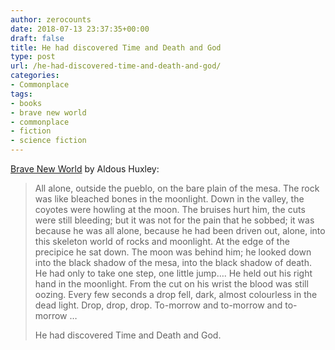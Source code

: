 ```yaml
---
author: zerocounts
date: 2018-07-13 23:37:35+00:00
draft: false
title: He had discovered Time and Death and God
type: post
url: /he-had-discovered-time-and-death-and-god/
categories:
- Commonplace
tags:
- books
- brave new world
- commonplace
- fiction
- science fiction
---
```


[Brave New World](https://www.harpercollins.com/9780062696120/brave-new-world/) by Aldous Huxley:

> All alone, outside the pueblo, on the bare plain of the mesa. The rock was like bleached bones in the moonlight. Down in the valley, the coyotes were howling at the moon. The bruises hurt him, the cuts were still bleeding; but it was not for the pain that he sobbed; it was because he was all alone, because he had been driven out, alone, into this skeleton world of rocks and moonlight. At the edge of the precipice he sat down. The moon was behind him; he looked down into the black shadow of the mesa, into the black shadow of death. He had only to take one step, one little jump…. He held out his right hand in the moonlight. From the cut on his wrist the blood was still oozing. Every few seconds a drop fell, dark, almost colourless in the dead light. Drop, drop, drop. To-morrow and to-morrow and to-morrow …
>
> He had discovered Time and Death and God.
